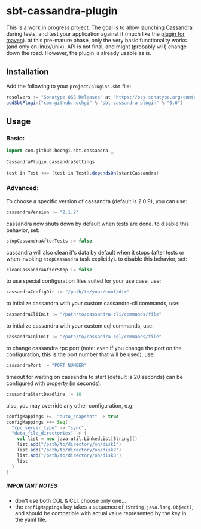 sbt-cassandra-plugin
====================

This is a work in progress project.  The goal is to allow launching [Cassandra](http://cassandra.apache.org) during tests, and test your application against it (much like the [plugin for maven](http://mojo.codehaus.org/cassandra-maven-plugin)).
at this pre-mature phase, only the very basic functionality works (and only on linux/unix). API is not final, and might (probably will) change down the road.
However, the plugin is already usable as is.

## Installation ##
Add the following to your `project/plugins.sbt` file:
```scala
resolvers += "Sonatype OSS Releases" at "https://oss.sonatype.org/content/repositories/releases"
addSbtPlugin("com.github.hochgi" % "sbt-cassandra-plugin" % "0.6")
```

## Usage ##
### Basic: ###
```scala
import com.github.hochgi.sbt.cassandra._
    
CassandraPlugin.cassandraSettings
   
test in Test <<= (test in Test).dependsOn(startCassandra)
``` 
### Advanced: ##
To choose a specific version of cassandra (default is 2.0.9), you can use:
```scala
cassandraVersion := "2.1.2"
```
cassandra now shuts down by default when tests are done. to disable this behavior, set:
```scala
stopCassandraAfterTests := false
```
cassandra will also clean it's data by default when it stops (after tests or when invoking `stopCassandra` task explicitly). to disable this behavior, set:
```scala
cleanCassandraAfterStop := false
```
to use special configuration files suited for your use case, use:
```scala
cassandraConfigDir := "/path/to/your/conf/dir"
```
to intialize cassandra with your custom cassandra-cli commands, use:
```scala
cassandraCliInit := "/path/to/cassandra-cli/commands/file"
```
to intialize cassandra with your custom cql commands, use:
```scala
cassandraCqlInit := "/path/to/cassandra-cql/commands/file"
```
to change cassandra rpc port (note: even if you change the port on the configuration, this is the port number that will be used), use:
```scala
cassandraPort := "PORT_NUMBER"
```
timeout for waiting on cassandra to start (default is 20 seconds) can be configured with property (in seconds):
```scala
cassandraStartDeadline := 10
```
also, you may override any other configuration, e.g:
```scala
configMappings +=  "auto_snapshot" -> true
configMappings ++= Seq(
  "rpc_server_type" -> "sync", 
  "data_file_directories" -> {
    val list = new java.util.LinkedList[String]()
    list.add("/path/to/directory/on/disk1")
    list.add("/path/to/directory/on/disk2")
    list.add("/path/to/directory/on/disk3")
    list
  }
)
```
##### IMPORTANT NOTES #####
* don't use both CQL & CLI. choose only one...
* the `configMappings` key takes a sequence of `(String,java.lang.Object)`, and should be compatible with actual value represented by the key in the yaml file.

